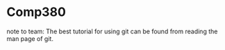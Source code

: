# Comp380
note to team: The best tutorial for using git can be found from reading the 
man page of git.

